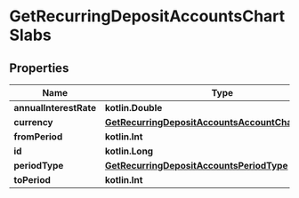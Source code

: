
# GetRecurringDepositAccountsChartSlabs

## Properties
| Name | Type | Description | Notes |
| ------------ | ------------- | ------------- | ------------- |
| **annualInterestRate** | **kotlin.Double** |  |  [optional] |
| **currency** | [**GetRecurringDepositAccountsAccountChartCurrency**](GetRecurringDepositAccountsAccountChartCurrency.md) |  |  [optional] |
| **fromPeriod** | **kotlin.Int** |  |  [optional] |
| **id** | **kotlin.Long** |  |  [optional] |
| **periodType** | [**GetRecurringDepositAccountsPeriodType**](GetRecurringDepositAccountsPeriodType.md) |  |  [optional] |
| **toPeriod** | **kotlin.Int** |  |  [optional] |



